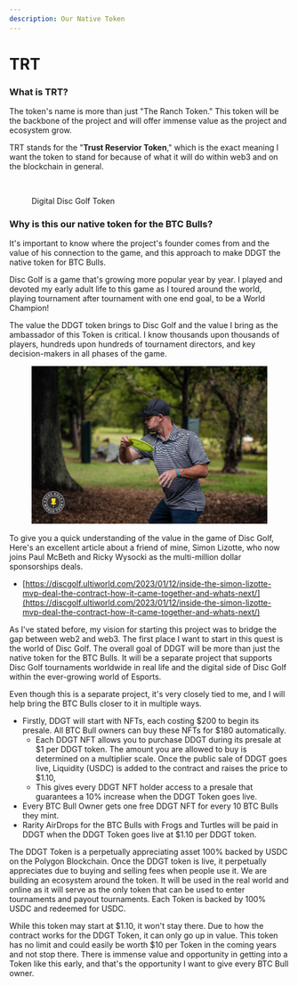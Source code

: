 ```yaml
---
description: Our Native Token
---
```


# TRT

### What is TRT?

The token's name is more than just "The Ranch Token." This token will be the backbone of the project and will offer immense value as the project and ecosystem grow.&#x20;

TRT stands for the "**Trust Reservior Token**," which is the exact meaning I want the token to stand for because of what it will do within web3 and on the blockchain in general. &#x20;























<figure><img src="../../../.gitbook/assets/9.png" alt=""><figcaption><p>Digital Disc Golf Token</p></figcaption></figure>

### Why is this our native token for the BTC Bulls?

It's important to know where the project's founder comes from and the value of his connection to the game, and this approach to make DDGT the native token for BTC Bulls.&#x20;

Disc Golf is a game that's growing more popular year by year. I played and devoted my early adult life to this game as I toured around the world, playing tournament after tournament with one end goal, to be a World Champion!

The value the DDGT token brings to Disc Golf and the value I bring as the ambassador of this Token is critical. I know thousands upon thousands of players, hundreds upon hundreds of tournament directors, and key decision-makers in all phases of the game.

<figure><img src="../../../.gitbook/assets/14468583_10208614424052226_5717506641693944582_o.jpg" alt=""><figcaption></figcaption></figure>

To give you a quick understanding of the value in the game of Disc Golf, Here's an excellent article about a friend of mine, Simon Lizotte, who now joins Paul McBeth and Ricky Wysocki as the multi-million dollar sponsorships deals.&#x20;

* [https://discgolf.ultiworld.com/2023/01/12/inside-the-simon-lizotte-mvp-deal-the-contract-how-it-came-together-and-whats-next/](https://discgolf.ultiworld.com/2023/01/12/inside-the-simon-lizotte-mvp-deal-the-contract-how-it-came-together-and-whats-next/)





As I've stated before, my vision for starting this project was to bridge the gap between web2 and web3. The first place I want to start in this quest is the world of Disc Golf. The overall goal of DDGT will be more than just the native token for the BTC Bulls. It will be a separate project that supports Disc Golf tournaments worldwide in real life and the digital side of Disc Golf within the ever-growing world of Esports.&#x20;

Even though this is a separate project, it's very closely tied to me, and I will help bring the BTC Bulls closer to it in multiple ways.&#x20;

* Firstly, DDGT will start with NFTs, each costing $200 to begin its presale. All BTC Bull owners can buy these NFTs for $180 automatically.&#x20;
  * Each DDGT NFT allows you to purchase DDGT during its presale at $1 per DDGT token. The amount you are allowed to buy is determined on a multiplier scale. Once the public sale of DDGT goes live, Liquidity (USDC) is added to the contract and raises the price to $1.10,&#x20;
  * This gives every DDGT NFT holder access to a presale that guarantees a 10% increase when the DDGT Token goes live.&#x20;
* Every BTC Bull Owner gets one free DDGT NFT for every 10 BTC Bulls they mint.&#x20;
* Rarity AirDrops for the BTC Bulls with Frogs and Turtles will be paid in DDGT when the DDGT Token goes live at $1.10 per DDGT token.&#x20;



The DDGT Token is a perpetually appreciating asset 100% backed by USDC on the Polygon Blockchain. Once the DDGT token is live, it perpetually appreciates due to buying and selling fees when people use it. We are building an ecosystem around the token. It will be used in the real world and online as it will serve as the only token that can be used to enter tournaments and payout tournaments. Each Token is backed by 100% USDC and redeemed for USDC.&#x20;

While this token may start at $1.10, it won't stay there. Due to how the contract works for the DDGT Token, it can only go up in value. This token has no limit and could easily be worth $10 per Token in the coming years and not stop there. There is immense value and opportunity in getting into a Token like this early, and that's the opportunity I want to give every BTC Bull owner.&#x20;
